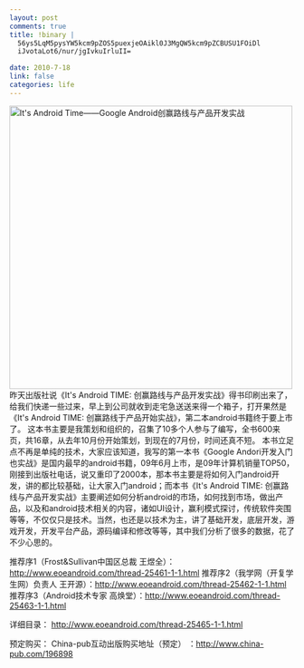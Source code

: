 ```yaml
--- 
layout: post
comments: true
title: !binary |
  56ys5LqM5pysYW5kcm9pZOS5puexjeOAikl0J3MgQW5kcm9pZCBUSU1FOiDl
  iJvotaLot6/nur/jgIvkuIrluII=

date: 2010-7-18
link: false
categories: life
---
```

<a href="http://iceskysl.1sters.com/wp-content/uploads/2009/09/book.jpg"><img class="alignnone size-full wp-image-1065" title="It's Android Time——Google Android创赢路线与产品开发实战" src="http://iceskysl.1sters.com/wp-content/uploads/2009/09/book.jpg" alt="It's Android Time——Google Android创赢路线与产品开发实战" width="500" height="500" /></a>
昨天出版社说《It's Android TIME: 创赢路线与产品开发实战》得书印刷出来了，给我们快递一些过来，早上到公司就收到走宅急送送来得一个箱子，打开果然是《It's Android TIME: 创赢路线于产品开始实战》，第二本android书籍终于要上市了。
这本书主要是我策划和组织的，召集了10多个人参与了编写，全书600来页，共16章，从去年10月份开始策划，到现在的7月份，时间还真不短。
本书立足点不再是单纯的技术，大家应该知道，我写的第一本书《Google Andori开发入门也实战》是国内最早的android书籍，09年6月上市，是09年计算机销量TOP50，刚接到出版社电话，说又重印了2000本，那本书主要是将如何入门android开发，讲的都比较基础，让大家入门android；而本书《It's Android TIME: 创赢路线与产品开发实战》主要阐述如何分析android的市场，如何找到市场，做出产品，以及和android技术相关的内容，诸如UI设计，赢利模式探讨，传统软件突围等等，不仅仅只是技术。当然，也还是以技术为主，讲了基础开发，底层开发，游戏开发，开发平台产品，源码编译和修改等等，其中我们分析了很多的数据，花了不少心思的。

推荐序1（Frost&amp;Sullivan中国区总裁 王煜全）：http://www.eoeandroid.com/thread-25461-1-1.html
推荐序2（我学网（开复学生网）负责人 王开源）：http://www.eoeandroid.com/thread-25462-1-1.html
推荐序3（Android技术专家 高焕堂）：http://www.eoeandroid.com/thread-25463-1-1.html

详细目录：
http://www.eoeandroid.com/thread-25465-1-1.html

预定购买：
China-pub互动出版购买地址（预定） ：http://www.china-pub.com/196898
